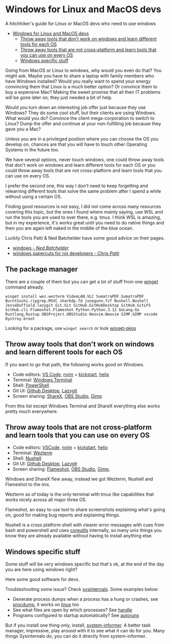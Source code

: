 # Windows for Linux and MacOS devs

A hitchhiker's guide for Linux or MacOS devs who need to use windows

<!--toc:start-->
- [Windows for Linux and MacOS devs](#windows-for-linux-and-macos-devs)
  - [Throw away tools that don't work on windows and learn different tools for each OS](#throw-away-tools-that-dont-work-on-windows-and-learn-different-tools-for-each-os)
  - [Throw away tools that are not cross-platform and learn tools that you can use on every OS](#throw-away-tools-that-are-not-cross-platform-and-learn-tools-that-you-can-use-on-every-os)
  - [Windows specific stuff](#windows-specific-stuff)
<!--toc:end-->

Going from MacOS or Linux to windows, why would you even do that? You might
ask. Maybe you have to share a laptop with family members who have Windows
installed? Would you really want to spend your energy convincing them that
Linux is a much better option? Or convince them to buy a expensive Mac? Making
the sweet promise that all their IT problems will be gone later on; they just
needed a bit of help.

Would you turn down an interesting job offer just because they use Windows?
They do some cool stuff, but their clients are using Windows. What would you do?
Convince the client mega-corporation to switch to Linux? Dump the offer and
continue at your non-fulfilling job because they gave you a Mac?

Unless you are in a privileged position where you can choose the OS you develop
on, chances are that you will have to touch other Operating Systems in the
future too.

We have several options, never touch windows, one could throw away tools that
don't work on windows and learn different tools for each OS or you could throw
away tools that are not cross-platform and learn tools that you can use on
every OS.

I prefer the second one, this way I don't need to keep forgetting and
relearning different tools that solve the same problem after I spend a while
without using a certain OS.

Finding good resources is not easy, I did not come across many resources
covering this topic, but the ones I found where mainly saying, use WSL and run
the tools you are used to over there, e.g. tmux.
I think WSL is amazing, but in my experience, it's works great until you need
to do native things and then you are again left naked in the middle of the blue
ocean.

Luckily Chris Patti & Ned Batchelder have some good advice on their pages.

- [windows - _Ned Batchelder_](https://nedbatchelder.com/blog/tag/windows.html)
- [windows papercuts for nix developers - _Chris Patti_](https://www.feoh.org/posts/windows-papercuts-for-nix-developers)

## The package manager

There are a couple of them but you can get a lot of stuff from one
[winget](https://learn.microsoft.com/en-us/windows/package-manager/winget/#install-winget)
command already.

    winget install wez.wezterm VideoLAN.VLC SumatraPDF.SumatraPDF BurntSushi.ripgrep.MSVC sharkdp.fd junegunn.fzf Nushell.Nushell JesseDuffield.lazygit Git.Git GitHub.GitHubDesktop GitHub.GitLFS GitHub.cli Flameshot.Flameshot Python.Python.3.12 GoLang.Go Rustlang.Rustup OBSProject.OBSStudio Neovim.Neovim GIMP.GIMP vscode Dystroy.broot

Looking for a package, use `winget search` or look [winget-pkgs](https://github.com/microsoft/winget-pkgs)

## Throw away tools that don't work on windows and learn different tools for each OS

If you want to go that path, the following works good on Windows.

- Code editors: [VS Code](https://github.com/microsoft/vscode),
[nvim](https://github.com/neovim/neovim) +
[kickstart](https://github.com/nvim-lua/kickstart.nvim),
[helix](https://helix-editor.com)
- Terminal: [Windows Terminal](https://github.com/microsoft/terminal)
- Shell: [PowerShell](https://learn.microsoft.com/en-us/powershell/)
- Git UI: [Github Desktop](https://github.com/desktop/desktop),
[Lazygit](https://github.com/jesseduffield/lazygit)
- Screen sharing: [ShareX](https://getsharex.com),
[OBS Studio](https://obsproject.com), [Gimp](https://www.gimp.org)

From this list except Windows Terminal and ShareX everything else works pretty
much everywhere.

## Throw away tools that are not cross-platform and learn tools that you can use on every OS

- Code editors: [VSCode](https://github.com/microsoft/vscode),
[nvim](https://github.com/neovim/neovim) +
[kickstart](https://github.com/nvim-lua/kickstart.nvim),
[helix](https://helix-editor.com)
- Terminal: [Wezterm](https://github.com/wez/wezterm/)
- Shell: [Nushell](https://www.nushell.sh/)
- Git UI: [Github Desktop](https://github.com/desktop/desktop),
[Lazygit](https://github.com/jesseduffield/lazygit)
- Screen sharing: [Flameshot](https://flameshot.org),
[OBS Studio](https://obsproject.com), [Gimp](https://www.gimp.org),

Windows and ShareX flew away, instead we got Wezterm, Nushell and Flameshot to
the mix.

Wezterm as of today is the only terminal with tmux like capabilities that works
nicely across all major three OS.

Flameshot, an easy to use tool to share screenshots explaining what's
going on, good for making bug reports and explaining things.

Nushell is a cross platform shell with clearer error messages with cues from
bash and powershell and uses [coreutils](https://github.com/uutils/coreutils)
internally, so many unix things you know they are already available without
having to install anything else.

## Windows specific stuff

Some stuff will be very windows specific but that's ok, at the end of the day
you are here using windows right?

Here some good software for devs.

Troubleshooting some issue? Check [sysinternals](https://learn.microsoft.com/en-us/sysinternals).
Some examples below:

- Generate process dumps when a process has a hung or crashes, see
[procdump](https://learn.microsoft.com/en-us/sysinternals/downloads/procdump),
it works on [linux](https://github.com/Sysinternals/ProcDump-for-Linux) too
- See what files are open by which processes? See
[handle](https://learn.microsoft.com/en-us/sysinternals/downloads/handle)
- Programs configured to startup automatically? See
[autoruns](https://learn.microsoft.com/en-us/sysinternals/downloads/autoruns)

But if you install one thing only, install,
[system-informer](https://github.com/winsiderss/systeminformer).
A better task manager, impressive, play around with it to see what it can do
for you. Many things Sysinternals do, you can do it directly from
system-informer.
